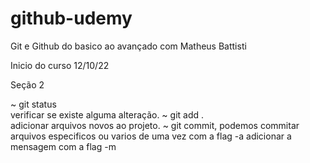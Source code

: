 # github-udemy
Git e Github do basico ao avançado com Matheus Battisti

Inicio do curso 12/10/22

Seção 2

~ git status      
    verificar se existe alguma alteração.
~ git add .       
    adicionar arquivos novos ao projeto.
~ git commit, podemos commitar arquivos especificos ou varios de uma vez com a flag -a
    adicionar a mensagem com a flag -m
